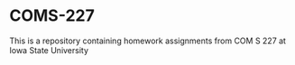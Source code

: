 # COMS-227
This is a repository containing homework assignments from COM S 227 at Iowa State University
